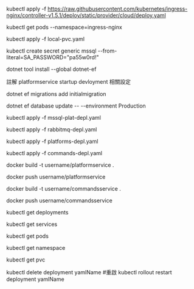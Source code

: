 
kubectl apply -f https://raw.githubusercontent.com/kubernetes/ingress-nginx/controller-v1.5.1/deploy/static/provider/cloud/deploy.yaml

kubectl get pods --namespace=ingress-nginx

kubectl apply -f local-pvc.yaml

kubectl create secret generic mssql --from-literal=SA_PASSWORD="pa55w0rd!"

dotnet tool install --global dotnet-ef

註解 platformservice startup devloyment 相關設定

dotnet ef migrations add initialmigration

dotnet ef database update -- --environment Production

kubectl apply -f mssql-plat-depl.yaml

kubectl apply -f rabbitmq-depl.yaml

kubectl apply -f platforms-depl.yaml

kubectl apply -f commands-depl.yaml

docker build -t username/platformservice .

docker push username/platformservice

docker build -t username/commandsservice .

docker push username/commandsservice

kubectl get deployments

kubectl get services

kubectl get pods

kubectl get namespace

kubectl get pvc

kubectl delete deployment yamlName
#重啟
kubectl rollout restart deployment yamlName